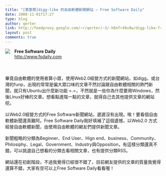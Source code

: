 ```yaml
---
title: "[第壹期]digg-like 的自由軟體新聞網站 — Free Software Daily"
date: 2008-11-01T17:27
type: blog
author: qerter
link: http://feedproxy.google.com/~r/qerter/~3/-h8nfr49u9w/digg-like-free-software-daily.html
layout: post
comments: true
---
```


<div style="text-align: left;"><div class="separator" style="clear: both; text-align: center;"><a href="http://3.bp.blogspot.com/_Z-nm8W3UAOg/SpvhMyH-nrI/AAAAAAAAA6w/qMacZoRv9eE/s1600-h/fsdaily.png" style="clear: left; float: left; margin-bottom: 1em; margin-right: 1em;"><img border="0" src="http://3.bp.blogspot.com/_Z-nm8W3UAOg/SpvhMyH-nrI/AAAAAAAAA6w/qMacZoRv9eE/s320/fsdaily.png" /></a></div><span style="font-weight: bold;">Free Software Daily</span></div><div style="text-align: left;"><a href="http://www.fsdaily.com/">http://www.fsdaily.com</a></div><br /><br /><br />畢竟自由軟體的使用者算小眾，使用Web2.0經營方式的新聞網站，如digg，或台灣的funp，出現的常常是偏大眾口味的文章不然討論跟自由軟體相關的熱門新聞，就只有Ubuntu出什麼新功能 =.=，不然就是一些你為什麼要用Windows，然後Linux好棒的文章。想看點進階一點的文章，就得自己去其他提供文章的網站挖。<br /><br />以Web2.0經營方式的Free Software新聞網站，遲遲沒有出現。唉！要看個自由軟體新聞還真難阿。Free Software Daily剛好填補了這個遺憾，以Web2.0 方式經營自由軟體新聞，由使用自由軟體的網友們提供新聞文章。<br /><br />新聞粗略的分類為Beginner、End User、Hign end、business、Community、Philosiphy、Legal、Government、Industry與Opposition，有這樣分類還真不錯，可以挑選自己想看的分類去看相關文章，也有提供分類RSS。<br /><br />網站還在初創階段，不過我覺得已經很不錯了，目前網友提供的文章的質量我覺得還算不錯，大家有空可以上Free Software Daily看看喔！